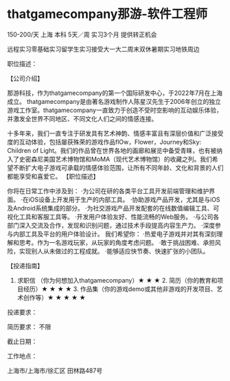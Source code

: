 # thatgamecompany那游-软件工程师

150-200/天 上海 本科 5天／周 实习3个月 提供转正机会

远程实习零基础实习留学生实习接受大一大二周末双休暑期实习地铁周边

职位描述：

【公司介绍】 

​    那游科技，作为thatgamecompany的第一个国际研发中心，于2022年7月在上海成立。         thatgamecompany是由著名游戏制作人陈星汉先生于2006年创立的独立游戏工作室。thatgamecompany一直致力于创造不受时空影响的互动娱乐体验，并激发全世界不同地区、不同文化人们之间的情感连接。        

十多年来，我们一直专注于研发具有艺术神韵、情感丰富且有深层价值和广泛接受度的互动体验，包括屡获殊荣的游戏作品flOw，Flower，Journey和Sky: Children of Light。我们的作品曾在世界各地的画廊和展览中备受青睐，也有被纳入了史密森尼美国艺术博物馆和MoMA（现代艺术博物馆）的收藏之列。我们希望不断扩大电子游戏可承载的情感体验范围，让所有不同年龄、文化和背景的人们都能享受和喜爱它。 【职位描述】

 你将在日常工作中涉及到： ·为公司在研的各类平台工具开发前端管理和维护界面。 ·在iOS设备上开发用于生产的内部工具。 ·协助游戏产品开发，尤其是与iOS及Android系统集成的部分。 ·为社交游戏产品开发配套的在线数值编辑工具、可视化工具和客服工具等。 ·开发用户体验友好、性能流畅的Web服务。 ·与公司各部门深入交流及合作，发现和识别问题，通过技术手段提高内容生产力。 ·深度参与内部工具及平台的用户体验设计。 我们希望你： ·热爱电子游戏并对其有深刻理解和思考。作为一名游戏玩家，从玩家的角度考虑问题。 ·敢于挑战困难、承担风险，实现别人从未做过的工程成就。 ·能够适应快节奏、快速扩张的小团队。 

【投递指南】   

1. 求职信 （你为何想加入thatgamecompany）★ ★ ★     2. 简历（你的教育和项目经历）★ ★ ★ ★     3. 作品集（你的游戏demo或其他非游戏的开发项目、艺术创作等）★ ★ ★ ★ ★

投递要求：

简历要求： 不限

截止日期：

工作地点：

上海市/上海市/徐汇区 田林路487号